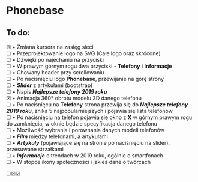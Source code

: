 # Phonebase

## To do:
☒ • Zmiana kursora na zasięg sieci<br>
☐ • Przeprojektowanie logo na SVG (Całe logo oraz skrócone)<br>
☐ • Dźwięki po najechaniu na przyciski<br>
☐ •	W prawym górnym rogu dwa przyciski - **Telefony** i **Informacje**<br>
☐ •	Chowany header przy scrollowaniu<br>
☐ • Po naciśnięciu logo **Phonebase**, przewijanie na górę strony<br>
☐ • ***Slider*** z artykułami (bootstrap)<br>
☐ • Napis ***Najlepsze telefony 2019 roku***<br>
☒ • Animacja 360* obrotu modelu 3D danego telefonu<br>
☐ • Po naciśnięcu na **Telefony** strona przewija się do ***Najlepsze telefony 2019 roku***, znika 5 najpopularniejszych i pojawia się lista telefonów<br>
☐ • Po naciśnięciu na telefon pojawia się okno z **X** w górnym prawym rogu do zamknięcia, w oknie będzie specyfikacja danego telefonu<br>
☐ • Możliwość wybrania i porównania danych modeli telefonów<br>
☐ • ***Film*** między telefonami, a artykułami<br>
☐ • ***Artykuły*** (pojawiające się na stronie po naciśnięciu na slider), przesuwane strzałkami<br>
☐ • ***Informacje*** o trendach w 2019 roku, ogólnie o smartfonach<br>
☐ •  W stopce ikony społeczności i jakieś dane o twórcach<br>

☐☒☑
